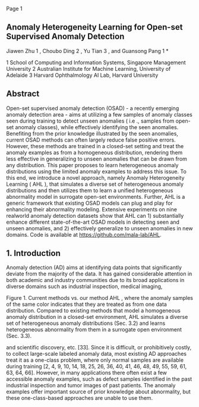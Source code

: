 Page 1

## Anomaly Heterogeneity Learning for Open-set Supervised Anomaly Detection

Jiawen Zhu 1 , Choubo Ding 2 , Yu Tian 3 , and Guansong Pang 1 *

1 School of Computing and Information Systems, Singapore Management University 2 Australian Institute for Machine Learning, University of Adelaide 3 Harvard Ophthalmology AI Lab, Harvard University

## Abstract

Open-set supervised anomaly detection (OSAD) - a recently emerging anomaly detection area - aims at utilizing a few samples of anomaly classes seen during training to detect unseen anomalies ( i.e ., samples from open-set anomaly classes), while effectively identifying the seen anomalies. Benefiting from the prior knowledge illustrated by the seen anomalies, current OSAD methods can often largely reduce false positive errors. However, these methods are trained in a closed-set setting and treat the anomaly examples as from a homogeneous distribution, rendering them less effective in generalizing to unseen anomalies that can be drawn from any distribution. This paper proposes to learn heterogeneous anomaly distributions using the limited anomaly examples to address this issue. To this end, we introduce a novel approach, namely Anomaly Heterogeneity Learning ( AHL ), that simulates a diverse set of heterogeneous anomaly distributions and then utilizes them to learn a unified heterogeneous abnormality model in surrogate open-set environments. Further, AHL is a generic framework that existing OSAD models can plug and play for enhancing their abnormality modeling. Extensive experiments on nine realworld anomaly detection datasets show that AHL can 1) substantially enhance different state-of-the-art OSAD models in detecting seen and unseen anomalies, and 2) effectively generalize to unseen anomalies in new domains. Code is available at https://github.com/mala-lab/AHL.

## 1. Introduction

Anomaly detection (AD) aims at identifying data points that significantly deviate from the majority of the data. It has gained considerable attention in both academic and industry communities due to its broad applications in diverse domains such as industrial inspection, medical imaging,

Figure 1. Current methods vs. our method AHL , where the anomaly samples of the same color indicates that they are treated as from one data distribution. Compared to existing methods that model a homogeneous anomaly distribution in a closed-set environment, AHL simulates a diverse set of heterogeneous anomaly distributions (Sec. 3.2) and learns heterogeneous abnormality from them in a surrogate open environment (Sec. 3.3).

<!-- image -->

and scientific discovery, etc. [33]. Since it is difficult, or prohibitively costly, to collect large-scale labeled anomaly data, most existing AD approaches treat it as a one-class problem, where only normal samples are available during training [2, 4, 9, 10, 14, 18, 25, 26, 36, 40, 41, 46, 48, 49, 55, 59, 61, 63, 64, 66]. However, in many applications there often exist a few accessible anomaly examples, such as defect samples identified in the past industrial inspection and tumor images of past patients. The anomaly examples offer important source of prior knowledge about abnormality, but these one-class-based approaches are unable to use them.